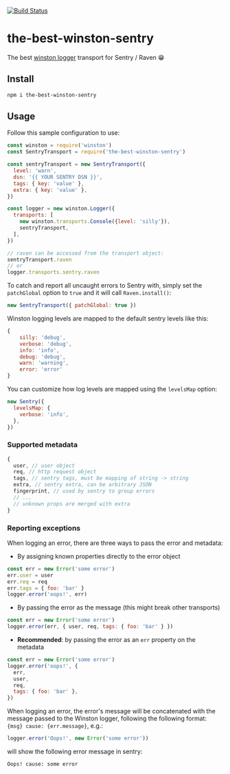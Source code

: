 [![Build Status](https://travis-ci.org/binded/the-best-winston-sentry.svg?branch=master)](https://travis-ci.org/binded/the-best-winston-sentry)

# the-best-winston-sentry

The best [winston logger](https://github.com/winstonjs/winston)
transport for Sentry / Raven 😁

## Install

```bash
npm i the-best-winston-sentry
```

## Usage

Follow this sample configuration to use:

```javascript
const winston = require('winston')
const SentryTransport = require('the-best-winston-sentry')

const sentryTransport = new SentryTransport({
  level: 'warn',
  dsn: '{{ YOUR SENTRY DSN }}',
  tags: { key: 'value' },
  extra: { key: 'value' },
})

const logger = new winston.Logger({
  transports: [
    new winston.transports.Console({level: 'silly'}),
    sentryTransport,
  ],
})

// raven can be accessed from the transport object:
sentryTransport.raven
// or
logger.transports.sentry.raven
```

To catch and report all uncaught errors to Sentry with, simply set the
`patchGlobal` option to `true` and it will call `Raven.install()`:

```javascript
new SentryTransport({ patchGlobal: true })
```

Winston logging levels are mapped to the default sentry levels like this:

```javascript
{
    silly: 'debug',
    verbose: 'debug',
    info: 'info',
    debug: 'debug',
    warn: 'warning',
    error: 'error'
}
```

You can customize how log levels are mapped using the `levelsMap` option:

```javascript
new Sentry({
  levelsMap: {
    verbose: 'info',
  },
})
```

### Supported metadata

```javascript
{
  user, // user object
  req, // http request object
  tags, // sentry tags, must be mapping of string -> string
  extra, // sentry extra, can be arbitrary JSON
  fingerprint, // used by sentry to group errors
  // ...
  // unknown props are merged with extra
}
```

### Reporting exceptions

When logging an error, there are three ways to pass the error and
metadata:

- By assigning known properties directly to the error object

```javascript
const err = new Error('some error')
err.user = user
err.req = req
err.tags = { foo: 'bar' }
logger.error('oops!', err)
```

- By passing the error as the message (this might break other
    transports)

```javascript
const err = new Error('some error')
logger.error(err, { user, req, tags: { foo: 'bar' } })
```

- **Recommended**: by passing the error as an `err` property on the metadata

```javascript
const err = new Error('some error')
logger.error('oops!', {
  err,
  user,
  req,
  tags: { foo: 'bar' },
})
```

When logging an error, the error's message will be concatenated with the
message passed to the Winston logger, following the following format:
`{msg} cause: {err.message}`, e.g.:

```javascript
logger.error('Oops!', new Error('some error'))
```

will show the following error message in sentry:

```
Oops! cause: some error
```

